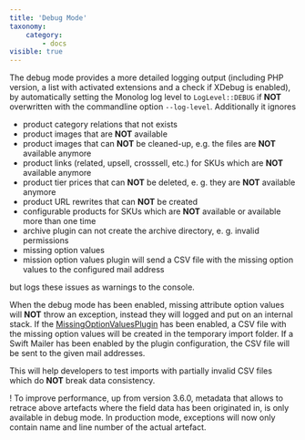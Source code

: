 ```yaml
---
title: 'Debug Mode'
taxonomy:
    category:
        - docs
visible: true
---
```


The debug mode provides a more detailed logging output (including PHP version, a list with activated extensions and a check if XDebug is enabled), by automatically setting the Monolog log level to `LogLevel::DEBUG` if **NOT** overwritten with the commandline option `--log-level`. Additionally it ignores

* product category relations that not exists 
* product images that are **NOT** available
* product images that can **NOT** be cleaned-up, e.g. the files are **NOT** available anymore
* product links (related, upsell, crosssell, etc.) for SKUs which are **NOT** available anymore
* product tier prices that can **NOT** be deleted, e. g. they are **NOT** available anymore
* product URL rewrites that can **NOT** be created
* configurable products for SKUs which are **NOT** available or available more than one time
* archive plugin can not create the archive directory, e. g. invalid permissions
* missing option values
* mission option values plugin will send a CSV file with the missing option values to the configured mail address

but logs these issues as warnings to the console.

When the debug mode has been enabled, missing attribute option values will **NOT** throw an exception, instead they will logged and put on an internal stack. If the [MissingOptionValuesPlugin](/framework/plug-ins?#missing-option-values) has been enabled, a CSV file with the missing option values will be created in the temporary import folder. If a Swift Mailer has been enabled by the plugin configuration, the CSV file will be sent to the given mail addresses.

This will help developers to test imports with partially invalid CSV files which do **NOT** break data consistency.

! To improve performance, up from version 3.6.0, metadata that allows to retrace above artefacts where the field data has been originated in, is only available in debug mode. In production mode, exceptions will now only contain name and line number of the actual artefact.